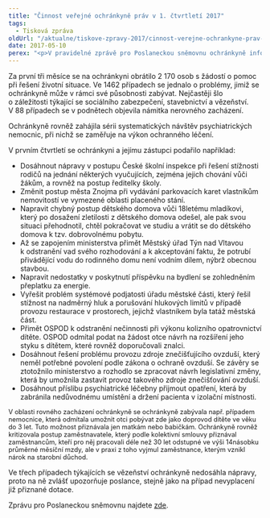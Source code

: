 ```yaml
---
title: "Činnost veřejné ochránkyně práv v 1. čtvrtletí 2017"
tags:
  - Tisková zpráva
oldUrl: "/aktualne/tiskove-zpravy-2017/cinnost-verejne-ochrankyne-prav-v-1-ctvrtleti-2017"
date: 2017-05-10
perex: "<p>V pravidelné zprávě pro Poslaneckou sněmovnu ochránkyně informuje o počtech a tématech podnětů, s nimiž se na ni lidé obrátili, shrnuje vybrané uzavřené případy a vybírá i to nejdůležitější z legislativních doporučení a využití zvláštních oprávnění. Upozorňuje rovněž na případy, v nichž se nepodařilo dosáhnout nápravy nesprávného postupu úřadu.</p>"
---
```


<!-- imported from the old website -->

<p>Za první tři měsíce se na ochránkyni obrátilo 2 170 osob s žádostí o pomoc při řešení životní situace. Ve 1462 případech se jednalo o problémy, jimiž se ochránkyně může v rámci své působnosti zabývat. Nejčastěji šlo o záležitosti týkající se sociálního zabezpečení, stavebnictví a vězeňství. V 88 případech se v podnětech objevila námitka nerovného zacházení.</p> <p>Ochránkyně rovněž zahájila sérii systematických návštěv psychiatrických nemocnic, při nichž se zaměřuje na výkon ochranného léčení.</p> <p>V prvním čtvrtletí se ochránkyni a jejímu zástupci podařilo například:</p><ul><li>Dosáhnout nápravy v postupu České školní inspekce při řešení stížnosti rodičů na jednání některých vyučujících, zejména jejich chování vůči žákům, a rovněž na postup ředitelky školy.</li><li>Změnit postup města Znojma při vydávání parkovacích karet vlastníkům nemovitostí ve vymezené oblasti placeného stání.</li><li>Napravit chybný postup dětského domova vůči 18letému mladíkovi, který po dosažení zletilosti z dětského domova odešel, ale pak svou situaci přehodnotil, chtěl pokračovat ve studiu a vrátit se do dětského domova k tzv. dobrovolnému pobytu.</li><li>Až se zapojením ministerstva přimět Městský úřad Týn nad Vltavou k odstranění vad svého rozhodování a k akceptování faktu, že potrubí přivádějící vodu do rodinného domu není vodním dílem, nýbrž obecnou stavbou.</li><li>Napravit nedostatky v poskytnutí příspěvku na bydlení se zohledněním přeplatku za energie.</li><li>Vyřešit problém systémové podjatosti úřadu městské části, který řešil stížnost na nadměrný hluk a porušování hlukových limitů v případě provozu restaurace v prostorech, jejichž vlastníkem byla tatáž městská část.</li><li>Přimět OSPOD k odstranění nečinnosti při výkonu kolizního opatrovnictví dítěte. OSPOD odmítal podat na žádost otce návrh na rozšíření jeho styku s dítětem, které rovněž doporučovali znalci.</li><li>Dosáhnout řešení problému provozu zdroje znečišťujícího ovzduší, který neměl potřebné povolení podle zákona o ochraně ovzduší. Se závěry se ztotožnilo ministerstvo a rozhodlo se zpracovat návrh legislativní změny, která by umožnila zastavit provoz takového zdroje znečišťování ovzduší.</li><li>Dosáhnout příslibu psychiatrické léčebny přijmout opatření, která by zabránila nedůvodnému umístění a držení pacienta v izolační místnosti.</li></ul><p><span style="font-size: 12.8px;">V oblasti rovného zacházení ochránkyně se ochránkyně zabývala např. případem nemocnice, která odmítala umožnit otci pobývat zde jako doprovod dítěte ve věku do 3 let. Tuto možnost přiznávala jen matkám nebo babičkám. Ochránkyně rovněž kritizovala postup zaměstnavatele, který podle kolektivní smlouvy přiznával zaměstnancům, kteří pro něj pracovali déle než 30 let odstupné ve výši 14násobku průměrné měsíční mzdy, ale v praxi z toho vyjmul zaměstnance, kterým vznikl nárok na starobní důchod.</span></p> <p>Ve třech případech týkajících se vězeňství ochránkyně nedosáhla nápravy, proto na ně zvlášť upozorňuje poslance, stejně jako na případ nevyplacení již přiznané dotace.</p> Zprávu pro Poslaneckou sněmovnu najdete <a href="https://www.ochrance.cz/zpravy-o-cinnosti/zpravy-pro-poslaneckou-snemovnu/">zde</a>.
